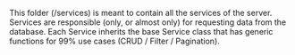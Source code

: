 This folder (/services) is meant to contain all the services of the server.
Services are responsible (only, or almost only) for requesting data from the
database. Each Service inherits the base Service class that has generic functions
for 99% use cases (CRUD / Filter / Pagination).
